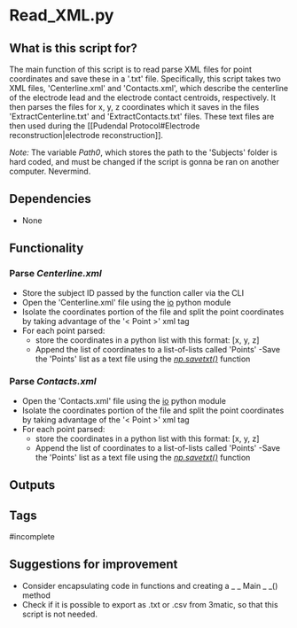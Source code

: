 # Read_XML.py
## What is this script for?
The main function of this script is to read parse XML files for point coordinates and save these in a '.txt' file. Specifically, this script takes two XML files, 'Centerline.xml' and 'Contacts.xml', which describe the centerline of the electrode lead and the electrode contact centroids, respectively. It then parses the files for x, y, z coordinates which it saves in the files 'ExtractCenterline.txt' and 'ExtractContacts.txt' files. These text files are then used during the [[Pudendal Protocol#Electrode reconstruction|electrode reconstruction]].

*Note:* The variable *Path0*, which stores the path to the 'Subjects' folder is hard coded, and must be changed if the script is gonna be ran on another computer. Nevermind.

## Dependencies
- None

## Functionality 
### Parse *Centerline.xml*
- Store the subject ID passed by the function caller via the CLI
- Open the 'Centerline.xml' file using the [io](https://docs.python.org/3/library/io.html) python module
- Isolate the coordinates portion of the file and split the point coordinates by taking advantage of the '< Point >' xml tag
- For each point parsed:
	- store the coordinates in a python list with this format: [x, y, z]
	- Append the list of coordinates to a list-of-lists called 'Points'
-Save the 'Points' list as a text file using the *[np.savetxt()](https://numpy.org/doc/stable/reference/generated/numpy.savetxt.html)* function

### Parse *Contacts.xml*
- Open the 'Contacts.xml' file using the [io](https://docs.python.org/3/library/io.html) python module
- Isolate the coordinates portion of the file and split the point coordinates by taking advantage of the '< Point >' xml tag
- For each point parsed:
	- store the coordinates in a python list with this format: [x, y, z]
	- Append the list of coordinates to a list-of-lists called 'Points'
-Save the 'Points' list as a text file using the *[np.savetxt()](https://numpy.org/doc/stable/reference/generated/numpy.savetxt.html)* function

## Outputs

## Tags
#incomplete 

## Suggestions for improvement
- Consider encapsulating code in functions and creating a _ _ Main _ _() method
- Check if it is possible to export as .txt or .csv from 3matic, so that this script is not needed.

